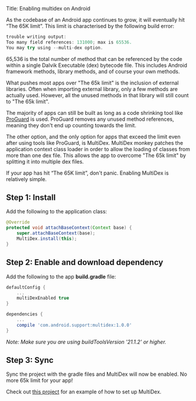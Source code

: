 Title: Enabling multidex on Android

As the codebase of an Android app continues to grow, it will eventually hit “The 65K limit”. This limit is characterised by the following build error:

```java
trouble writing output:
Too many field references: 131000; max is 65536.
You may try using --multi-dex option.
```

<!--more-->

65,536 is the total number of method that can be referenced by the code within a single Dalvik Executable (dex) bytecode file. This includes Android framework methods, library methods, and of course your own methods.

What pushes most apps over "The 65k limit" is the inclusion of external libraries. Often when importing external library, only a few methods are actually used. However, all the unused methods in that library will still count to "The 65k limit".

The majority of apps can still be built as long as a code shrinking tool like [ProGuard](http://proguard.sourceforge.net/) is used. ProGuard removes any unused method references, meaning they don't end up counting towards the limit.

The other option, and the only option for apps that exceed the limit even after using tools like ProGuard, is MultiDex. MultiDex monkey patches the application context class loader in order to allow the loading of classes from more than one dex file. This allows the app to overcome "The 65k limit" by splitting it into multiple dex files.

If your app has hit “The 65K limit”, don't panic. Enabling MultiDex is relatively simple.

## Step 1: Install
Add the following to the application class:

```java
@Override
protected void attachBaseContext(Context base) {
    super.attachBaseContext(base);
    MultiDex.install(this);
}
```

## Step 2: Enable and download dependency
Add the following to the app **build.gradle** file:

```groovy
defaultConfig {
    ...
    multiDexEnabled true
}

dependencies {
    ...
    compile 'com.android.support:multidex:1.0.0'
}
```

*Note: Make sure you are using buildToolsVersion '21.1.2' or higher.*

## Step 3: Sync
Sync the project with the gradle files and MultiDex will now be enabled. No more 65k limit for your app!

Check out [this project](https://github.com/andersmurphy/chain/commit/4462327da5849f6ac7c4a41e290d84dc6f016b21) for an example of how to set up MultiDex.

